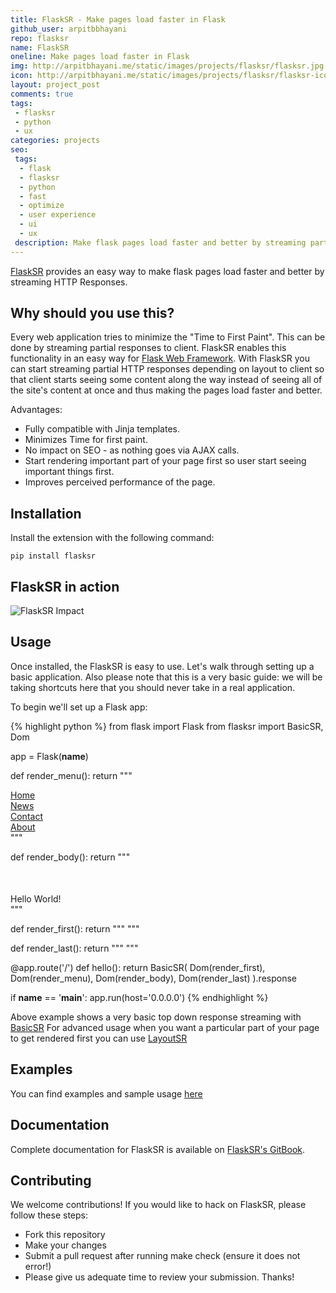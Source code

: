 ```yaml
---
title: FlaskSR - Make pages load faster in Flask
github_user: arpitbbhayani
repo: flasksr
name: FlaskSR
oneline: Make pages load faster in Flask
img: http://arpitbhayani.me/static/images/projects/flasksr/flasksr.jpg
icon: http://arpitbhayani.me/static/images/projects/flasksr/flasksr-icon.jpg
layout: project_post
comments: true
tags:
 - flasksr
 - python
 - ux
categories: projects
seo:
 tags:
  - flask
  - flasksr
  - python
  - fast
  - optimize
  - user experience
  - ui
  - ux
 description: Make flask pages load faster and better by streaming partial HTTP Responses. Every web application tries to minimize the "Time to First Paint". This can be done by streaming partial responses to client.
---
```


[FlaskSR](http://github.com/arpitbbhayani/flasksr) provides an easy way to make flask pages load faster and better by streaming HTTP Responses.

## Why should you use this?
Every web application tries to minimize the "Time to First Paint". This can be done by streaming partial responses to client. FlaskSR enables this functionality in an easy way for [Flask Web Framework](http://flask.pocoo.org/). With FlaskSR you can start streaming partial HTTP responses depending on layout to client so that client starts seeing some content along the way instead of seeing all of the site's content at once and thus making the pages load faster and better.

Advantages:
 - Fully compatible with Jinja templates.
 - Minimizes Time for first paint.
 - No impact on SEO - as nothing goes via AJAX calls.
 - Start rendering important part of your page first so user start seeing important things first.
 - Improves perceived performance of the page.

## Installation
Install the extension with the following command:
```
pip install flasksr
```

## FlaskSR in action
<img class="ui large centered image" src='https://cloud.githubusercontent.com/assets/4745789/19834915/7354d69a-9e9a-11e6-8ab6-b7b95146a25c.gif' alt='FlaskSR Impact'/>

## Usage
Once installed, the FlaskSR is easy to use. Let's walk through setting up a basic application. Also please note that this is a very basic guide: we will be taking shortcuts here that you should never take in a real application.

To begin we'll set up a Flask app:

{% highlight python %}
from flask import Flask
from flasksr import BasicSR, Dom

app = Flask(__name__)


def render_menu():
    return """
        <ul style="list-style-type: none; margin: 0; padding: 0;">
            <li><a href="/">Home</a></li>
            <li><a href="#">News</a></li>
            <li><a href="#">Contact</a></li>
            <li><a href="#">About</a></li>
        </ul>
    """


def render_body():
    return """
        <div style="margin-top: 50px;">Hello World!</div>
    """

def render_first():
    return """
        <html>
            <head>
                <title>FlaskSR Example</title>
            </head>
            <body>
    """

def render_last():
    return """
            </body>
        </html>
    """


@app.route('/')
def hello():
    return BasicSR(
        Dom(render_first),
        Dom(render_menu),
        Dom(render_body),
        Dom(render_last)
    ).response


if __name__ == '__main__':
    app.run(host='0.0.0.0')
{% endhighlight %}

Above example shows a very basic top down response streaming with [BasicSR](https://arpitbbhayani.gitbooks.io/flasksr/content/sr/basicsr.html) For advanced usage when you want a particular part of your page to get rendered first you can use [LayoutSR](https://arpitbbhayani.gitbooks.io/flasksr/content/sr/layoutsr.html)

## Examples
You can find examples and sample usage [here](https://github.com/arpitbbhayani/flasksr/tree/master/examples)

## Documentation
Complete documentation for FlaskSR is available on [FlaskSR's GitBook](https://arpitbbhayani.gitbooks.io/flasksr/).

## Contributing
We welcome contributions! If you would like to hack on FlaskSR, please follow these steps:

 - Fork this repository
 - Make your changes
 - Submit a pull request after running make check (ensure it does not error!)
 - Please give us adequate time to review your submission. Thanks!
